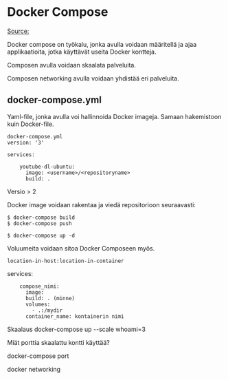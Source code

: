 # Docker Compose

[Source:](https://docker-hy.github.io/part2/)

Docker compose on työkalu, jonka avulla voidaan määritellä ja ajaa applikaatioita, jotka käyttävät useita Docker kontteja.

Composen avulla voidaan skaalata palveluita.

Composen networking avulla voidaan yhdistää eri palveluita.

## docker-compose.yml

Yaml-file, jonka avulla voi hallinnoida Docker imageja. Samaan hakemistoon kuin Docker-file.

```
docker-compose.yml
version: '3' 

services: 

    youtube-dl-ubuntu:  
      image: <username>/<repositoryname>
      build: . 
 ```
 
 Versio > 2
 
 
Docker image voidaan rakentaa ja viedä repositorioon seuraavasti:
```
$ docker-compose build
$ docker-compose push
```
```
$ docker-compose up -d 
```

Voluumeita voidaan sitoa Docker Composeen myös.
```
location-in-host:location-in-container
```
services:
```
    compose_nimi:
      image:
      build: . (minne)
      volumes:
        - .:/mydir
      container_name: kontainerin nimi
```

Skaalaus
 docker-compose up --scale whoami=3 
 
 Miät porttia skaalattu kontti käyttää?
 
 docker-compose port
 
 docker networking

      

